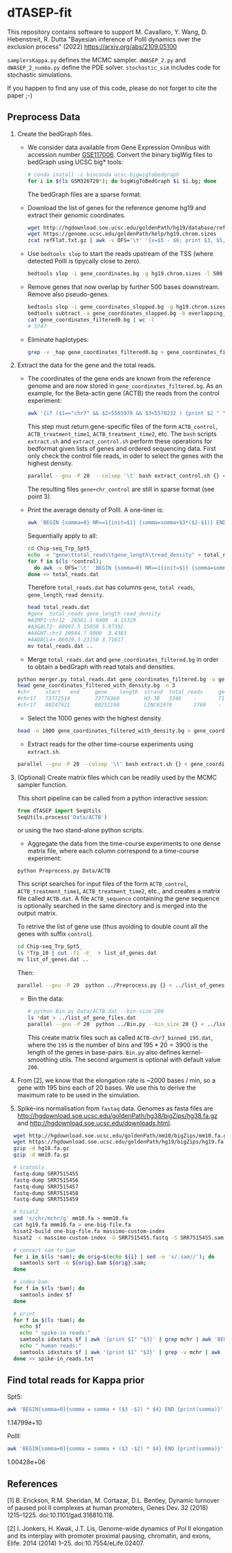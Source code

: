 # dTASEP-fit

This repository contains software to support M. Cavallaro, Y. Wang, D. Hebenstreit, R. Dutta "Bayesian inference of PolII dynamics over the exclusion process"  (2022) https://arxiv.org/abs/2109.05100

`samplersKappa.py` defines the MCMC sampler. `dWASEP_2.py` and `dWASEP_2_numba.py` define the PDE solver. `stochastic_sim` includes code for stochastic simulations.


If you happen to find any use of this code, please do not forget to cite the paper ;-)



## Preprocess Data

1. Create the bedGraph files.

    *  We consider data available from Gene Expression Omnibus with accession number [GSE117006](https://www.ncbi.nlm.nih.gov/gds/?term=GSE117006). Convert the binary bigWig files to bedGraph using UCSC big* tools:
       ```bash
       # conda install -c bioconda ucsc-bigwigtobedgraph
       for i in $(ls GSM326728*); do bigWigToBedGraph $i $i.bg; done
       ```
       The bedGraph files are a sparse format.

    *  Download the list of genes for the reference genome hg19 and extract their genomic coordinates.
       ```bash
       wget http://hgdownload.soe.ucsc.edu/goldenPath/hg19/database/refFlat.txt.gz
       wget https://genome.ucsc.edu/goldenPath/help/hg19.chrom.sizes
       zcat refFlat.txt.gz | awk -v OFS='\t' '{x=$5 - $6; print $3, $5, $6, $1, ( x >= 0 ) ? x : -x , $4}' > gene_coordinates.bg
       ```

    *  Use `bedtools slop` to start the reads upstream of the TSS (where detected PolII is tipycally close to zero).
       ```bash
       bedtools slop -i gene_coordinates.bg -g hg19.chrom.sizes -l 500 -r 0 -s | bedtools sort  > gene_coordinates_slopped.bg
       ```

    *  Remove genes that now overlap by further 500 bases downstream. Remove also pseudo-genes.
   
       ```bash
       bedtools slop -i gene_coordinates_slopped.bg -g hg19.chrom.sizes -r 500 -l -s | bedtools sort | bedtools merge -c 1 -o count | awk ' { if($4 > 1) {print $0} }' > overlapping_genes.bg
       bedtools subtract -a gene_coordinates_slopped.bg -b overlapping_genes.bg -A | awk -v OFS='\t' '{if(($3 - $2) > 2800) {print $0}}'> gene_coordinates_filtered0.bg
       cat gene_coordinates_filtered0.bg | wc -l
       # 5747
       ```
    * Eliminate haplotypes:

      ```bash
      grep -v _hap gene_coordinates_filtered0.bg > gene_coordinates_filtered.bg
      ```


2. Extract the data for the gene and the total reads.
    * The coordinates of the gene ends are known from the reference genome and are
    now stored in `gene_coordinates_filtered.bg`.
      As an example, for the Beta-actin gene (ACTB) the reads from the control experiment:

      ```bash
      awk '{if ($1=="chr7" && $2>5565978 && $3<5570232 ) {print $2 " " $3 " "  $4}}'  GSM3267288_HCT116_M12_control_Spt5_170914_R1.bw.bg > ACTB_control
      ```

      This step must return gene-specific files of the form `ACTB_control`, `ACTB_treatment_time1`, `ACTB_treatment_time2`, etc.
      The `bash` scripts `extract.sh` and `extract_control.sh` perform these operations for bedformat given lists of genes and ordered sequencing data.
      First only check the control file reads, in oder to select the genes with the highest density.
      ```bash
      parallel --gnu -P 20  --colsep '\t' bash extract_control.sh {} < gene_coordinates_filtered.bg
      ```
      The resulting files `gene+chr_control` are still in sparse format (see point 3).



    * Print the average density of PolII. A one-liner is:
      ```bash
      awk 'BEGIN {somma=0} NR==1{init=$1} {somma=somma+$3*($2-$1)} END {print somma/($1-init)}'  A2MP1-chr12_control
      ```
      Sequentially apply to all:
      ```bash
      cd Chip-seq_Trp_Spt5_
      echo -e "gene\ttotal_reads\tgene_length\tread_density" > total_reads.dat
      for f in $(ls *control);
        do awk -v OFS='\t' 'BEGIN {somma=0} NR==1{init=$1} {somma=somma+$3*($2-$1)} END {split(FILENAME, a, "_"); x=init - $2; print a[1], somma, ( x >= 0 ) ? x : -x, somma / (( x >= 0 ) ? x : -x) }'  $f;
      done >> total_reads.dat
      ```
 
      Therefore `total_reads.dat` has columns `gene`, `total reads`, `gene_length`, `read density`.
      ```bash
      head total_reads.dat
      #gene  total_reads gene_length read_density
      #A2MP1-chr12  26581.1 6400  4.15329
      #A3GALT2- 89907.5 15050 5.97392
      #A4GNT-chr3 30944.7 9000  3.4383
      #AADACL4+ 86029.3 23150 3.71617
      mv total_reads.dat ..
      ```

    * Merge `total_reads.dat` and `gene_coordinates_filtered.bg` in order to obtain a bedGraph with read totals and densities.
     ```bash
     python merger.py total_reads.dat gene_coordinates_filtered.bg -o gene_coordinates_filtered_with_density.bg
     head gene_coordinates_filtered_with_density.bg -n 3
     #chr     start   end     gene    length  strand  total_reads     gene_length     read_density    name
     #chr17   73772514        73776360        H3-3B   3346    -       719836.0        3800    189.43099999999998      H3-3B-chr17
     #chr17   80247921        80251190        LINC01970       2769    -       477972.0        3200    149.366 LINC01970-chr17
     ```

    * Select the 1000 genes with the highest density.
     ```bash
     head -n 1000 gene_coordinates_filtered_with_density.bg > gene_coordinates_filtered_with_density_filtered.bg
     ```

    * Extract reads for the other time-course experiments using `extract.sh`.
     ```bash
     parallel --gnu -P 20 --colsep '\t' bash extract.sh {} < gene_coordinates_filtered_with_density_filtered.bg
     ```


3. (Optional) Create matrix files which can be readily used by the MCMC sampler function.

    This short pipeline can be called from a python interactive session:
    ```python
    from dTASEP import SeqUtils
    SeqUtils.process('Data/ACTB')
    ```
    or using the two stand-alone python scripts.

    * Aggregate the data from the time-course experiments to one dense matrix file, where each column correspond to a time-course experiment:

     ```
     python Preprocess.py Data/ACTB
     ```

     This script searches for input files of the form `ACTB_control`, `ACTB_treatment_time1`, `ACTB_treatment_time2`, etc., and creates a matrix file called `ACTB.dat`.
     A file `ACTB_sequence` containing the gene sequence is optionally searched in the same directory and is merged into the output matrix.

     To retrive the list of gene use (thus avoiding to double count all the genes with suffix `control`).
     ```bash
     cd Chip-seq_Trp_Spt5_
     ls *Trp_10 | cut -f1 -d_  > list_of_genes.dat
     mv list_of_genes.dat ..
     ```

     Then:
     ```bash
     parallel --gnu -P 20  python ../Preprocess.py {} < ../list_of_genes.dat
     ```


    * Bin the data:
      ```bash
      # python Bin.py Data/ACTB.dat --bin-size 200
      ls *dat > ../list_of_gene_files.dat
      parallel --gnu -P 20  python ../Bin.py --bin_size 20 {} < ../list_of_gene_files.dat
      ```
      This create matrix files such as called `ACTB-chr7_binned_195.dat`, where the `195` is the number of bins and $195 * 20 = 3900$ is the length of the genes in base-pairs.
      `Bin.py` also defines kernel-smoothing utils. The second argument is optional with default value `200`.



4. From [2], we know that the elongation rate is ~2000 bases / min, so a gene with 195 bins each of 20 bases. We use this to derive the maximum rate to be used in the simulation.


5. Spike-ins normalisation from `fastaq` data. Genomes as fasta files are http://hgdownload.soe.ucsc.edu/goldenPath/hg38/bigZips/hg38.fa.gz and http://hgdownload.soe.ucsc.edu/downloads.html.


```bash
  wget http://hgdownload.soe.ucsc.edu/goldenPath/mm10/bigZips/mm10.fa.gz
  wget https://hgdownload.soe.ucsc.edu/goldenPath/hg19/bigZips/hg19.fa.gz
  gzip -d hg18.fa.gz
  gzip -d mm10.fa.gz

  # sratools
  fastq-dump SRR7515455
  fastq-dump SRR7515456
  fastq-dump SRR7515457
  fastq-dump SRR7515458
  fastq-dump SRR7515459

  # hisat2
  sed 's/chr/mchr/g' mm10.fa > mmm10.fa
  cat hg19.fa mmm10.fa > one-big-file.fa
  hisat2-build one-big-file.fa massimo-custom-index
  hisat2 -x massimo-custom-index -U SRR7515455.fastq -S SRR7515455.sam

  # convert sam to bam
  for i in $(ls *sam); do orig=$(echo ${i} | sed -e 's/.sam//'); do
    samtools sort -o ${orig}.bam ${orig}.sam;
  done

  # index bam:
  for f in $(ls *bam); do
    samtools index $f
  done

  # print
  for f in $(ls *bam); do
    echo $f
    echo " spike-in reads:"
    samtools idxstats $f | awk '{print $1" "$3}' | grep mchr | awk 'BEGIN {somma=0} {somma=somma+$2} END {print somma}'
    echo " human reads:"
    samtools idxstats $f | awk '{print $1" "$3}' | grep -v mchr | awk 'BEGIN {somma=0} {somma=somma+$2} END {print somma}'
  done >> spike-in_reads.txt

```



## Find total reads for Kappa prior

Spt5:
```bash
awk 'BEGIN{somma=0}{somma = somma + ($3 -$2) * $4} END {print(somma)}' GSM3267288_HCT116_M12_control_Spt5_170914_R1.bw.bg
```
1.14799e+10


PolII:
```bash
awk 'BEGIN{somma=0}{somma = somma + ($3 -$2) * $4} END {print(somma)}'  GSM3267283_HCT116_control_PolII_160809_R4.bw.bg
```
1.00428e+06


## References

[1] B. Erickson, R.M. Sheridan, M. Cortazar, D.L. Bentley, Dynamic turnover of paused pol II complexes at human promoters, Genes Dev. 32 (2018) 1215–1225. doi:10.1101/gad.316810.118.

[2] I. Jonkers, H. Kwak, J.T. Lis, Genome-wide dynamics of Pol II elongation and its interplay with promoter proximal pausing, chromatin, and exons, Elife. 2014 (2014) 1–25. doi:10.7554/eLife.02407.
